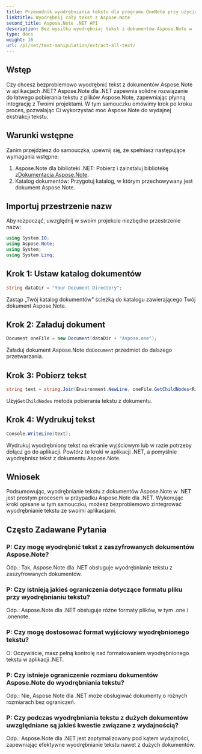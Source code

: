 ```yaml
---
title: Przewodnik wyodrębniania tekstu dla programu OneNote przy użyciu Aspose.Note
linktitle: Wyodrębnij cały tekst z Aspose.Note
second_title: Aspose.Note .NET API
description: Bez wysiłku wyodrębniaj tekst z dokumentów Aspose.Note w .NET dzięki Aspose.Note dla .NET. Postępuj zgodnie z naszym przewodnikiem krok po kroku, aby zapewnić bezproblemową integrację.
type: docs
weight: 16
url: /pl/net/text-manipulation/extract-all-text/
---
```

## Wstęp
Czy chcesz bezproblemowo wyodrębnić tekst z dokumentów Aspose.Note w aplikacjach .NET? Aspose.Note dla .NET zapewnia solidne rozwiązanie do łatwego pobierania tekstu z plików Aspose.Note, zapewniając płynną integrację z Twoimi projektami. W tym samouczku omówimy krok po kroku proces, pozwalając Ci wykorzystać moc Aspose.Note do wydajnej ekstrakcji tekstu.
## Warunki wstępne
Zanim przejdziesz do samouczka, upewnij się, że spełniasz następujące wymagania wstępne:
1.  Aspose.Note dla biblioteki .NET: Pobierz i zainstaluj bibliotekę z[Dokumentacja Aspose.Note](https://reference.aspose.com/note/net/).
2. Katalog dokumentów: Przygotuj katalog, w którym przechowywany jest dokument Aspose.Note.
## Importuj przestrzenie nazw
Aby rozpocząć, uwzględnij w swoim projekcie niezbędne przestrzenie nazw:
```csharp
using System.IO;
using Aspose.Note;
using System;
using System.Linq;
```
## Krok 1: Ustaw katalog dokumentów
```csharp
string dataDir = "Your Document Directory";
```
Zastąp „Twój katalog dokumentów” ścieżką do katalogu zawierającego Twój dokument Aspose.Note.
## Krok 2: Załaduj dokument
```csharp
Document oneFile = new Document(dataDir + "Aspose.one");
```
Załaduj dokument Aspose.Note do`Document` przedmiot do dalszego przetwarzania.
## Krok 3: Pobierz tekst
```csharp
string text = string.Join(Environment.NewLine, oneFile.GetChildNodes<RichText>().Select(e => e.Text)) + Environment.NewLine;
```
 Użyj`GetChildNodes` metoda pobierania tekstu z dokumentu.
## Krok 4: Wydrukuj tekst
```csharp
Console.WriteLine(text);
```
Wydrukuj wyodrębniony tekst na ekranie wyjściowym lub w razie potrzeby dołącz go do aplikacji.
Powtórz te kroki w aplikacji .NET, a pomyślnie wyodrębnisz tekst z dokumentu Aspose.Note.
## Wniosek
Podsumowując, wyodrębnianie tekstu z dokumentów Aspose.Note w .NET jest prostym procesem w przypadku Aspose.Note dla .NET. Wykonując kroki opisane w tym samouczku, możesz bezproblemowo zintegrować wyodrębnianie tekstu ze swoimi aplikacjami.
## Często Zadawane Pytania
### P: Czy mogę wyodrębnić tekst z zaszyfrowanych dokumentów Aspose.Note?
Odp.: Tak, Aspose.Note dla .NET obsługuje wyodrębnianie tekstu z zaszyfrowanych dokumentów.
### P: Czy istnieją jakieś ograniczenia dotyczące formatu pliku przy wyodrębnianiu tekstu?
Odp.: Aspose.Note dla .NET obsługuje różne formaty plików, w tym .one i .onenote.
### P: Czy mogę dostosować format wyjściowy wyodrębnionego tekstu?
O: Oczywiście, masz pełną kontrolę nad formatowaniem wyodrębnionego tekstu w aplikacji .NET.
### P: Czy istnieje ograniczenie rozmiaru dokumentów Aspose.Note do wyodrębniania tekstu?
Odp.: Nie, Aspose.Note dla .NET może obsługiwać dokumenty o różnych rozmiarach bez ograniczeń.
### P: Czy podczas wyodrębniania tekstu z dużych dokumentów uwzględniane są jakieś kwestie związane z wydajnością?
Odp.: Aspose.Note dla .NET jest zoptymalizowany pod kątem wydajności, zapewniając efektywne wyodrębnianie tekstu nawet z dużych dokumentów.